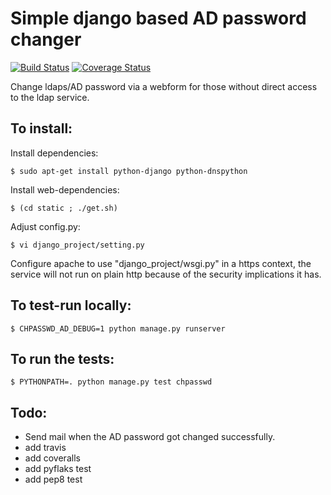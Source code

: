 Simple django based AD password changer
======================================

[![Build Status](https://travis-ci.org/mvo5/chpasswd-ldap-django.png)](https://travis-ci.org/mvo5/chpasswd-ldap-django)
[![Coverage Status](https://coveralls.io/repos/mvo5/chpasswd-ldap-django/badge.png?branch=master)](https://coveralls.io/r/mvo5/chpasswd-ldap-django)


Change ldaps/AD password via a webform for those without
direct access to the ldap service.

To install:
-----------

Install dependencies:
```
$ sudo apt-get install python-django python-dnspython
```

Install web-dependencies:
```
$ (cd static ; ./get.sh)
```

Adjust config.py:
```
$ vi django_project/setting.py
```

Configure apache to use "django_project/wsgi.py" in a https context, the
service will not run on plain http because of the security
implications it has.

To test-run locally:
--------------------
```
$ CHPASSWD_AD_DEBUG=1 python manage.py runserver
```


To run the tests:
-----------------
```
$ PYTHONPATH=. python manage.py test chpasswd
```

Todo:
-----
* Send mail when the AD password got changed successfully.
* add travis
* add coveralls
* add pyflaks test
* add pep8 test
